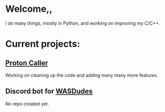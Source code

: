# Welcome,,

I do many things, mostly in Python, and working on improving my C/C++.

# Current projects:
## [Proton Caller](https://github.com/caverym/proton-caller)
Working on cleaning up the code and adding many many more features.

## Discord bot for [WASDudes](https://www.twitch.tv/wasdudes)
No repo created yet.
